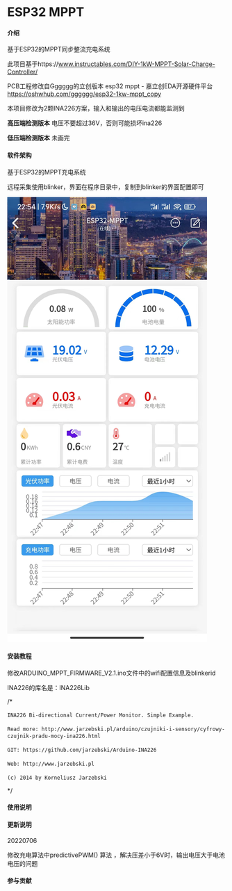 # ESP32 MPPT

#### 介绍
基于ESP32的MPPT同步整流充电系统

此项目基于https://www.instructables.com/DIY-1kW-MPPT-Solar-Charge-Controller/

PCB工程修改自Gggggg的立创版本 esp32 mppt - 嘉立创EDA开源硬件平台 https://oshwhub.com/gggggg/esp32-1kw-mppt_copy


本项目修改为2颗INA226方案，输入和输出的电压电流都能监测到

 **高压端检测版本**  电压不要超过36V，否则可能损坏ina226

 **低压端检测版本**  未画完


#### 软件架构
基于ESP32的MPPT充电系统

远程采集使用blinker，界面在程序目录中，复制到blinker的界面配置即可

![输入图片说明](blinker_ui.jpg)


#### 安装教程
修改ARDUINO_MPPT_FIRMWARE_V2.1.ino文件中的wifi配置信息及blinkerid

INA226的库名是：INA226Lib

/*

    INA226 Bi-directional Current/Power Monitor. Simple Example.

    Read more: http://www.jarzebski.pl/arduino/czujniki-i-sensory/cyfrowy-czujnik-pradu-mocy-ina226.html

    GIT: https://github.com/jarzebski/Arduino-INA226

    Web: http://www.jarzebski.pl

    (c) 2014 by Korneliusz Jarzebski

*/

#### 使用说明


#### 更新说明
20220706

修改充电算法中predictivePWM() 算法 ，解决压差小于6V时，输出电压大于电池电压的问题


#### 参与贡献



